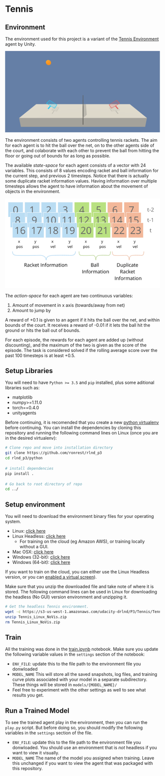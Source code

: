 # Tennis

## Environment

The environment used for this project is a variant of the  [Tennis Environment](https://github.com/Unity-Technologies/ml-agents/blob/master/docs/Learning-Environment-Examples.md#tennis) agent by Unity.

![image ](tennis.png)

The environment consists of two agents controlling tennis rackets. The aim for each agent is to hit the ball over the net, on to the other agents side of the court, and colaborate with each other to prevent the ball from hitting the floor or going out of bounds for as long as possible.

The available *state-space* for each agent consists of a vector with 24 variables. This consists of 8 values encoding racket and ball information for the current step, and previous 2 timesteps. Notice that there is actually some duplicate racket information values. Having information over multiple timesteps allows the agent to have information about the movement of objects in the environment.

![image state](states.jpg)

The *action-space* for each agent are two continuous variables:

1. Amount of movement in x axis (towards/away from net)
2. Amount to jump by

A reward of +0.1 is given to an agent if it hits the ball over the net, and within bounds of the court. It receives a reward of -0.01 if it lets the ball hit the ground or hits the ball out of bounds.

For each episode, the rewards for each agent are added up (without discounting), and the maximum of the two is given as the score of the episode. The task is considered solved if the rolling average score over the past 100 timesteps is at least +0.5.



## Setup Libraries

You will need to have `Python >= 3.5` and `pip` installed, plus some aditional libraries such as:

- matplotlib
- numpy>=1.11.0
- torch==0.4.0
- unityagents

Before continuing, it is recomended that you create a new [python virtualenv](https://virtualenv.pypa.io/en/latest/) before continuing. You can install the dependencies by cloning this repository and running the following  command lines on Linux (once you are in the desired virtualenv):

```sh
# Clone repo and move into installation directory
git clone https://github.com/ronrest/rlnd_p3
cd rlnd_p3/python

# install dependencies
pip install .

# Go back to root directory of repo
cd ../
```


## Setup environment

You will need to download the environment binary files for your operating system.

- Linux: [click here](https://s3-us-west-1.amazonaws.com/udacity-drlnd/P3/Tennis/Tennis_Linux.zip)
- Linux Headless: [click here](https://s3-us-west-1.amazonaws.com/udacity-drlnd/P3/Tennis/Tennis_Linux_NoVis.zip)
    - For training on the cloud (eg Amazon AWS), or training locally without a GUI.
- Mac OSX: [click here](https://s3-us-west-1.amazonaws.com/udacity-drlnd/P3/Tennis/Tennis.app.zip)
- Windows (32-bit): [click here](https://s3-us-west-1.amazonaws.com/udacity-drlnd/P3/Tennis/Tennis_Windows_x86.zip)
- Windows (64-bit): [click here](https://s3-us-west-1.amazonaws.com/udacity-drlnd/P3/Tennis/Tennis_Windows_x86_64.zip)


If you want to train on the cloud, you can either use the Linux Headless version, or you can [enabled a virtual screen](https://github.com/Unity-Technologies/ml-agents/blob/master/docs/Training-on-Amazon-Web-Service.md)).

Make sure that you unzip the downloaded file and take note of where it is stored. The following command lines can be used in Linux for downloading the headless (No GUI) version environment and unzipping it.

```sh
# Get the headless Tennis environment.
wget -c https://s3-us-west-1.amazonaws.com/udacity-drlnd/P3/Tennis/Tennis_Linux_NoVis.zip
unzip Tennis_Linux_NoVis.zip
rm Tennis_Linux_NoVis.zip
```


## Train

All the training was done in the [train.ipynb](train.ipynb) notebook. Make sure you update the following variable values in the `settings` section of the notebook:

- `ENV_FILE`: update this to the file path to the environment file you donwloaded
- `MODEL_NAME` This will store all the saved snapshots, log files, and training curve plots associated with your model in a separate subdirectory. These things will be stored in `models/{MODEL_NAME}/`
- Feel free to experiment with the other settings as well to see what results you get.

## Run a Trained Model

To see the trained agent play in the environment, then you can run the `play.py` script. But before doing so, you should modify the following variables in the `settings` section of the file.

- `ENV_FILE`: update this to the file path to the environment file you donwloaded. You should use an environment that is *not* headless if you want to view it visually.
- `MODEL_NAME` The name of the model you assigned when training. Leave this unchanged if you want to view the agent that was packaged with this repository.
